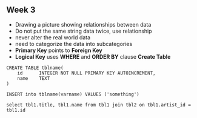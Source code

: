 ## Week 3
- Drawing a picture showing relationships between data
- Do not put the same string data twice, use relationship
- never alter the real world data
- need to categorize the data into subcategories
- **Primary Key** points to **Foreign Key**
- **Logical Key** uses **WHERE** and **ORDER BY** clause
**Create Table**
```
CREATE TABLE tblname(
    id      INTEGER NOT NULL PRIMARY KEY AUTOINCREMENT,
    name    TEXT
)
```
```
INSERT into tblname(varname) VALUES ('something')
```
```
select tbl1.title, tbl1.name from tbl1 join tbl2 on tbl1.artist_id = tbl1.id
```
